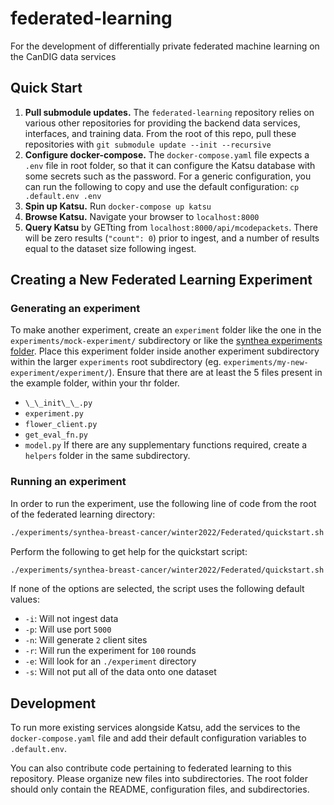 # federated-learning
For the development of differentially private federated machine learning on the CanDIG data services

<!-- @import "[TOC]" {cmd="toc" depthFrom=1 depthTo=6 orderedList=false} -->

## Quick Start

1. **Pull submodule updates.** The `federated-learning` repository relies on various other repositories for providing the backend data services, interfaces, and training data. From the root of this repo, pull these repositories with `git submodule update --init --recursive`
1. **Configure docker-compose.** The `docker-compose.yaml` file expects a `.env` file in root folder, so that it can configure the Katsu database with some secrets such as the password. For a generic configuration, you can run the following to copy and use the default configuration: `cp .default.env .env`
3. **Spin up Katsu.** Run `docker-compose up katsu`
4. **Browse Katsu.** Navigate your browser to `localhost:8000`
5. **Query Katsu** by GETting from `localhost:8000/api/mcodepackets`. There will be zero results (`"count": 0`) prior to ingest, and a number of results equal to the dataset size following ingest.

## Creating a New Federated Learning Experiment

### Generating an experiment

To make another experiment, create an `experiment` folder like the one in the `experiments/mock-experiment/` subdirectory or like the [synthea experiments folder](https://github.com/CanDIG/federated-learning/tree/DIG-807-Injected-Experiments/experiments/mock-experiment). Place this experiment folder inside another experiment subdirectory within the larger `experiments` root subdirectory (eg. `experiments/my-new-experiment/experiment/`). 
Ensure that there are at least the 5 files present in the example folder, within your thr folder.
- `\_\_init\_\_.py`
- `experiment.py`
- `flower_client.py`
- `get_eval_fn.py`
- `model.py`
If there are any supplementary functions required, create a `helpers` folder in the same subdirectory.

### Running an experiment

In order to run the experiment, use the following line of code from the root of the federated learning directory:

```bash
./experiments/synthea-breast-cancer/winter2022/Federated/quickstart.sh -i <INGEST-PATH> -p <PORT> -n <SITES> -r <ROUNDS> -e <PATH-TO-EXPERIMENTS-DIRECTORY>
```

Perform the following to get help for the quickstart script:

```bash
./experiments/synthea-breast-cancer/winter2022/Federated/quickstart.sh -h
```

If none of the options are selected, the script uses the following default values:
- `-i`: Will not ingest data
- `-p`: Will use port `5000`
- `-n`: Will generate `2` client sites
- `-r`: Will run the experiment for `100` rounds
- `-e`: Will look for an `./experiment` directory
- `-s`: Will not put all of the data onto one dataset

## Development

To run more existing services alongside Katsu, add the services to the `docker-compose.yaml` file and add their default configuration variables to `.default.env`.

You can also contribute code pertaining to federated learning to this repository. Please organize new files into subdirectories. The root folder should only contain the README, configuration files, and subdirectories.
